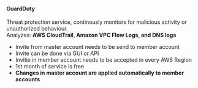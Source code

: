 #### GuardDuty

Threat protection service, continously monitors for malicious activity or unauthorized behaviour. <br>
Analyzes: **AWS CloudTrail, Amazon VPC Flow Logs, and DNS logs**

* Invite from master account needs to be send to member account
* Invite can be done via GUI or API
* Invitie in member account needs to be accepted in every AWS Region
* 1st month of service is free 
* **Changes in master account are applied automatically to member accounts**
